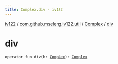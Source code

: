 ```yaml
---
title: Complex.div - iv122
---
```


[iv122](../../index.md) / [com.github.mseleng.iv122.util](../index.md) / [Complex](index.md) / [div](.)

# div

`operator fun div(b: `[`Complex`](index.md)`): `[`Complex`](index.md)